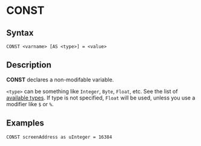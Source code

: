 # CONST

## Syntax


```
CONST <varname> [AS <type>] = <value>
```


## Description

**CONST** declares a non-modifable variable.

`<type>` can be something like `Integer`, `Byte`, `Float`, etc.
See the list of [available types](types.md#types-1). If type is not specified,
`Float` will be used, unless you use a modifier like `$` or `%`.

## Examples


```
CONST screenAddress as uInteger = 16384
```
